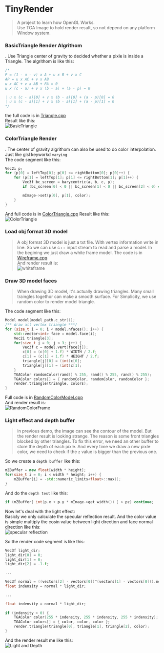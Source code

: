 # TinyRender
> A project to learn how OpenGL Works.    
>Use TGA Image to hold render result, so not depend on any platform Window system.
### BasicTriangle Render Algrithom
. Use Triangle center of gravity to decided whether a pixle is inside a Triangle.
The algrithom is like this:
```c++
/*
P = (1 - u - v) x A + u x B + v x C 
AP = u x AC + v x AB 
u x AC + v x AB + PA = 0
u x (c - a) + v x (b - a) + (a - p) = 0

| u x (c - a)[0] + v x (b - a)[0] + (a - p)[0] = 0
| u x (c - a)[1] + v x (b - a)[1] + (a - p)[1] = 0
*/
```
the full code is in [Triangle.cpp](./example/Triangle.cpp)    
Result like this:    
![BasicTriangle](./screenshoots/basictriangle.png)
### ColorTriangle Render
. The center of gravity algrithom can also be used to do color interpolation. Just like glsl keyworkd `varying`    
The code segment like this:    
```c++
Vec2i p;
for (p[0] = leftTop[0]; p[0] <= rightBottom[0]; p[0]++) {
    for (p[1] = leftTop[1]; p[1] <= rightBottom[1]; p[1]++) {
        Vec3f bc_screen = barycentric(a, b, c, p);
        if (bc_screen[0] < 0 || bc_screen[1] < 0 || bc_screen[2] < 0) continue;

        mImage->set(p[0], p[1], color);
    }
}
```
And full code is in [ColorTriangle.cpp](./example/ColorTriangle.cpp)
Result like this:    
![ColorTriangle](./screenshoots/colortriangle.png)
### Load obj format 3D model
>A obj format 3D model is just a txt file. With vertex information write in line. So we can use c++ input stream to read and parse a model. In the begining we just draw a white frame model.
The code is in [Wireframe.cpp](./example/Wireframe.cpp)    
And render result is:    
![whiteframe](./screenshoots/whiteframe.png)
### Draw 3D model faces
> When drawing 3D model, it's actually drawing triangles. Many small traingles togethor can make a smooth surface. For Simplicity, we use random color to render model triangle.

The code segment like this:    
```c++
Model model(model_path.c_str());
/** draw all vertex triangle ***/
for (size_t i = 0; i < model.nfaces(); i++) {
    std::vector<int> face = model.face(i);
    Vec2i triangle[3];
    for(size_t j = 0; j < 3; j++) {
        Vec3f c = model.vert(face[j]);
        c[0] = (c[0] + 1.f) * WIDTH / 2.f;
        c[1] = (c[1] + 1.f) * HEIGHT / 2.f;
        triangle[j][0] = (int)c[0];
        triangle[j][1] = (int)c[1];
    }
    TGAColor randomColor(rand() % 255, rand() % 255, rand() % 255);
    TGAColor colors[] = { randomColor, randomColor, randomColor };
    render.triangle(triangle, colors);
}
```
Full code is in [RandomColorModel.cpp](./example/RandomColorModel.cpp)    
And render result is:    
![RandomColorFrame](./screenshoots/randomcolorframe.png)

### Light effect and depth buffer
> In previous demo, the image can see the contour of the model. But the render result is looking strange. The reason is some front triangles blocked by other triangles. To fix this error, we need an other buffer to store the depth of each pixle. And every time we draw a new pixle color, we need to check if the `z` value is bigger than the previous one.

So we create a `depth buffer` like this:    
```c++
mZBuffer = new float[width * height];
for(size_t i = 0; i < width * height; i++) {
    mZBuffer[i] = -std::numeric_limits<float>::max();
}
```
And do the `depth test` like this:    
```c++
if (mZBuffer[ int(p.x + p.y * mImage->get_width()) ] > pz) continue;
```
Now let's deal with the light effect:    
Basicly we only calculate the specular reflection result. And the color value is simple multiply the cosin value between light direction and face normal direction like this:    
![specular reflection](./screenshoots/lightrefrect.gif)    

So the render code segment is like this:    
```c++
Vec3f light_dir;
light_dir[0] = 0;
light_dir[1] = 0;
light_dir[2] = -1.f;

...

Vec3f normal = ((vectors[2] - vectors[0])^(vectors[1] - vectors[0])).normalize();        
float indensity = normal * light_dir;

...

float indensity = normal * light_dir;
        
if (indensity > 0) {
    TGAColor color(255 * indensity, 255 * indensity, 255 * indensity);
    TGAColor colors[] = { color, color, color };
    render.triangle(triangle[0], triangle[1], triangle[2], color);
}

```
And the render result me like this:    
![Light and Depth](./screenshoots/lightanddepth.png)
